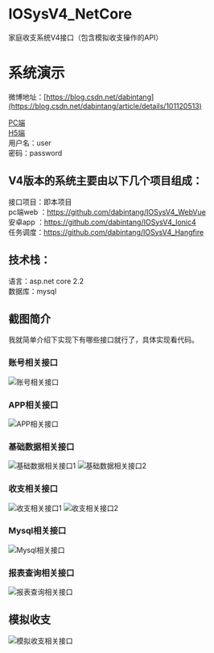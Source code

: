 # IOSysV4_NetCore
家庭收支系统V4接口（包含模拟收支操作的API）

# 系统演示  
微博地址：[https://blog.csdn.net/dabintang](https://blog.csdn.net/dabintang/article/details/101120513)  

[PC端](http://139.9.64.181:8002/)  
[H5端](http://139.9.64.181:8001/)  
用户名：user  
密码：password  

## V4版本的系统主要由以下几个项目组成：  
接口项目：即本项目  
pc端web ：https://github.com/dabintang/IOSysV4_WebVue  
安卓app ：https://github.com/dabintang/IOSysV4_Ionic4  
任务调度：https://github.com/dabintang/IOSysV4_Hangfire   

## 技术栈：  
语言：asp.net core 2.2  
数据库：mysql

## 截图简介
我就简单介绍下实现下有哪些接口就行了，具体实现看代码。

### 账号相关接口
![账号相关接口](https://img-blog.csdnimg.cn/20190921214809182.png?x-oss-process=image/watermark,type_ZmFuZ3poZW5naGVpdGk,shadow_10,text_aHR0cHM6Ly9ibG9nLmNzZG4ubmV0L2RhYmludGFuZw==,size_16,color_FFFFFF,t_70)
### APP相关接口
![APP相关接口](https://img-blog.csdnimg.cn/20190921214930142.png)
### 基础数据相关接口
![基础数据相关接口1](https://img-blog.csdnimg.cn/2019092121505026.png?x-oss-process=image/watermark,type_ZmFuZ3poZW5naGVpdGk,shadow_10,text_aHR0cHM6Ly9ibG9nLmNzZG4ubmV0L2RhYmludGFuZw==,size_16,color_FFFFFF,t_70)
![基础数据相关接口2](https://img-blog.csdnimg.cn/20190921215122134.png?x-oss-process=image/watermark,type_ZmFuZ3poZW5naGVpdGk,shadow_10,text_aHR0cHM6Ly9ibG9nLmNzZG4ubmV0L2RhYmludGFuZw==,size_16,color_FFFFFF,t_70)
### 收支相关接口
![收支相关接口1](https://img-blog.csdnimg.cn/20190921215234213.png?x-oss-process=image/watermark,type_ZmFuZ3poZW5naGVpdGk,shadow_10,text_aHR0cHM6Ly9ibG9nLmNzZG4ubmV0L2RhYmludGFuZw==,size_16,color_FFFFFF,t_70)
![收支相关接口2](https://img-blog.csdnimg.cn/20190921215301882.png?x-oss-process=image/watermark,type_ZmFuZ3poZW5naGVpdGk,shadow_10,text_aHR0cHM6Ly9ibG9nLmNzZG4ubmV0L2RhYmludGFuZw==,size_16,color_FFFFFF,t_70)
### Mysql相关接口
![Mysql相关接口](https://img-blog.csdnimg.cn/20190921215346970.png)
### 报表查询相关接口
![报表查询相关接口](https://img-blog.csdnimg.cn/2019092121550980.png?x-oss-process=image/watermark,type_ZmFuZ3poZW5naGVpdGk,shadow_10,text_aHR0cHM6Ly9ibG9nLmNzZG4ubmV0L2RhYmludGFuZw==,size_16,color_FFFFFF,t_70)
## 模拟收支
![模拟收支相关接口](https://img-blog.csdnimg.cn/20190921223736398.png?x-oss-process=image/watermark,type_ZmFuZ3poZW5naGVpdGk,shadow_10,text_aHR0cHM6Ly9ibG9nLmNzZG4ubmV0L2RhYmludGFuZw==,size_16,color_FFFFFF,t_70)
